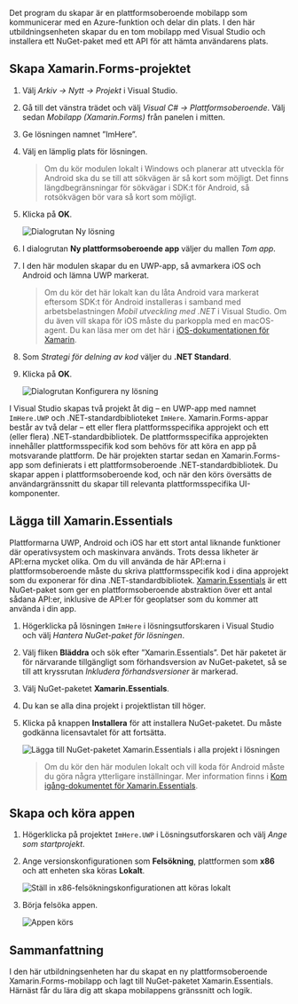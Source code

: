 Det program du skapar är en plattformsoberoende mobilapp som kommunicerar med en Azure-funktion och delar din plats. I den här utbildningsenheten skapar du en tom mobilapp med Visual Studio och installera ett NuGet-paket med ett API för att hämta användarens plats.

## <a name="create-the-xamarinforms-project"></a>Skapa Xamarin.Forms-projektet

1. Välj *Arkiv -> Nytt -> Projekt* i Visual Studio.

1. Gå till det vänstra trädet och välj *Visual C# -> Plattformsoberoende*. Välj sedan *Mobilapp (Xamarin.Forms)* från panelen i mitten.

1. Ge lösningen namnet ”ImHere”.

1. Välj en lämplig plats för lösningen.

    > Om du kör modulen lokalt i Windows och planerar att utveckla för Android ska du se till att sökvägen är så kort som möjligt. Det finns längdbegränsningar för sökvägar i SDK:t för Android, så rotsökvägen bör vara så kort som möjligt.

1. Klicka på **OK**.

    ![Dialogrutan Ny lösning](../media-drafts/2-new-solution-dialog.png)

1. I dialogrutan **Ny plattformsoberoende app** väljer du mallen *Tom app*.

1. I den här modulen skapar du en UWP-app, så avmarkera iOS och Android och lämna UWP markerat.

    > Om du kör det här lokalt kan du låta Android vara markerat eftersom SDK:t för Android installeras i samband med arbetsbelastningen *Mobil utveckling med .NET* i Visual Studio. Om du även vill skapa för iOS måste du parkoppla med en macOS-agent. Du kan läsa mer om det här i [iOS-dokumentationen för Xamarin](https://docs.microsoft.com/xamarin/ios/get-started/installation/windows/connecting-to-mac/).

1. Som *Strategi för delning av kod* väljer du **.NET Standard**.

1. Klicka på **OK**.

    ![Dialogrutan Konfigurera ny lösning](../media-drafts/2-configure-solution-dialog.png)

I Visual Studio skapas två projekt åt dig – en UWP-app med namnet `ImHere.UWP` och .NET-standardbiblioteket `ImHere`. Xamarin.Forms-appar består av två delar – ett eller flera plattformsspecifika approjekt och ett (eller flera) .NET-standardbibliotek. De plattformsspecifika approjekten innehåller plattformsspecifik kod som behövs för att köra en app på motsvarande plattform. De här projekten startar sedan en Xamarin.Forms-app som definierats i ett plattformsoberoende .NET-standardbibliotek. Du skapar appen i plattformsoberoende kod, och när den körs översätts de användargränssnitt du skapar till relevanta plattformsspecifika UI-komponenter.

## <a name="adding-xamarinessentials"></a>Lägga till Xamarin.Essentials

Plattformarna UWP, Android och iOS har ett stort antal liknande funktioner där operativsystem och maskinvara används. Trots dessa likheter är API:erna mycket olika. Om du vill använda de här API:erna i plattformsoberoende måste du skriva plattformsspecifik kod i dina approjekt som du exponerar för dina .NET-standardbibliotek. [Xamarin.Essentials](https://docs.microsoft.com/xamarin/essentials/) är ett NuGet-paket som ger en plattformsoberoende abstraktion över ett antal sådana API:er, inklusive de API:er för geoplatser som du kommer att använda i din app.

1. Högerklicka på lösningen `ImHere` i lösningsutforskaren i Visual Studio och välj *Hantera NuGet-paket för lösningen*.

1. Välj fliken **Bläddra** och sök efter ”Xamarin.Essentials”. Det här paketet är för närvarande tillgängligt som förhandsversion av NuGet-paketet, så se till att kryssrutan *Inkludera förhandsversioner* är markerad.

1. Välj NuGet-paketet **Xamarin.Essentials**.

1. Du kan se alla dina projekt i projektlistan till höger.

1. Klicka på knappen **Installera** för att installera NuGet-paketet. Du måste godkänna licensavtalet för att fortsätta.

    ![Lägga till NuGet-paketet Xamarin.Essentials i alla projekt i lösningen](../media-drafts/2-add-essentials-nuget.png)

    > Om du kör den här modulen lokalt och vill koda för Android måste du göra några ytterligare inställningar. Mer information finns i [Kom igång-dokumentet för Xamarin.Essentials](https://docs.microsoft.com/xamarin/essentials/get-started?context=xamarin%2Fios&tabs=windows%2Candroid).

## <a name="building-and-running-the-app"></a>Skapa och köra appen

1. Högerklicka på projektet `ImHere.UWP` i Lösningsutforskaren och välj *Ange som startprojekt*.

1. Ange versionskonfigurationen som **Felsökning**, plattformen som **x86** och att enheten ska köras **Lokalt**.

    ![Ställ in x86-felsökningskonfigurationen att köras lokalt](../media-drafts/2-debug-configuration.png)

1. Börja felsöka appen.

    ![Appen körs](../media-drafts/2-debuging-app.png)

## <a name="summary"></a>Sammanfattning

I den här utbildningsenheten har du skapat en ny plattformsoberoende Xamarin.Forms-mobilapp och lagt till NuGet-paketet Xamarin.Essentials. Härnäst får du lära dig att skapa mobilappens gränssnitt och logik.